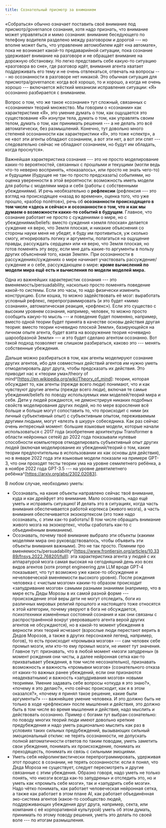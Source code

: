 ```yaml
---
title: Сознательный присмотр за вниманием
---
```


«Cобраться» обычно означает поставить своё внимание под
присмотр/governance сознания, хотя надо признать, что внимание может
управляться и мимо сознания: внимание беседующего по телефону водителя
разделено между разговором и дорогой --- но вполне может быть, что
управление автомобилем идёт «на автомате», пока не возникает какой-то
предаварийной ситуации, пока сознание удерживает внимание на разговоре и
не обращает внимание на дорожную обстановку. Но легко представить себе
какую-то ситуацию «разговора во сне», где разговор идёт, внимания агента
хватает поддерживать его тему и не очень отвлекаться, отвечать на
вопросы --- но осознанности в разговоре нет никакой. Это обычная
ситуация для присмотра/governance: когда всё хорошо, то и хорошо, а
когда не очень хорошо --- включается жёсткий механизм исправления
ситуации: «Я» осознанно разбирается с вниманием.

Вопрос о том, что же такое «сознание» тут сложный, связанных с
«сознанием» теорий множество. Мы говорим о «сознании» как характеристике
«Я», это умение думать о том, как ощущается это существование «Я»
изнутри тела, думать о том, как управлять своим телом, думать о том, как
принимать решения --- а не делать это всё автоматически, без
размышлений. Конечно, тут довольно много степеней осознанности как
характеристики «Я», это тоже «спектр», а не «вот эти агенты обладают
сознанием, а вот эти нет, а вот эти спят --- следовательно сейчас не
обладают сознанием, но будут им обладать, когда проснутся».

Важнейшая характеристика сознания --- это не просто моделирование
каких-то вероятностей, связанных с прошлыми и текущими (могли ведь
что-то неверно воспринять, «показалось», или просто не знать чего-то) и
будущими (будущее не так-то просто предсказать) событиями, но оценка
уверенности в этой вероятности: возможность иметь модели для работы с
моделями мира и себя (работы с собственными убеждениями). И речь
необязательно о **рефлексии** (рефлексия --- это взгляд на происходящее
«назад во времени», оценка того, что уже прошло, «разбор полётов»), речь
об **осознанности происходящего в том числе «здесь и сейчас» и
осознанности о том, что и как мы думаем о возможности каких-то событий в
будущем**. Главное, что сознание работает не просто с суждениями о мире,
но с убеждениями/beliefs: вместо суждения «земля плоская» делается
суждение «я верю, что Земля плоская, и никакие объяснения со стороны
науки меня не убедят, я буду им противиться, уж сколько смогу,
игнорировать логику и аргументы, полагаться на ощущение правды,
рассуждать сердцем» или «я верю, что Земля плоская, но готов поменять
эту веру, если мне дать какие-то аргументы в пользу других объяснений
того, какая Земля». При осознанности в рассуждениях/суждениях о мире
начинает участвовать рассуждение/суждение и о себе, рассуждающем о мире:
**кроме вычислений по модели мира ещё есть и вычисления по модели
моделей мира.**

Одна из важнейших характеристик сознания --- это
вменяемость/persuadability, насколько просто поменять поведение какой-то
системы. Если это часы, то надо физически изменить конструкцию. Если
кошка, то можно задействовать её мозг: выработать условный рефлекс,
перепрограммировать (и это будет «мимо сознания», автоматическая
реакция, «рефлекс»). Если это существо с высоким уровнем сознания,
например, человек, то можно просто сообщить какую-то мысль --- и
поведение будет поменяно, например, вместо одной теории будет принята в
качестве основы действия другая теория: вместо теории «очевидно плоской
Земли», базирующейся на личном опыте агента, будет взята на вооружение
теория «очевидно шарообразной Земли» --- и это будет сделано агентом
осознанно. Вот такой подход позволяет не слишком разбираться, каково
это --- менять собственные убеждения.

Дальше можно разбираться в том, как агенты моделируют сознание других
агентов, ибо для совместных действий агентов им нужно уметь
отмоделировать друг друга, чтобы предсказать их действия. Это приводит
нас к «теории ума»/theory of
mind^[<https://en.wikipedia.org/wiki/Theory_of_mind>]:
теории, которая обсуждает то, как агенты (прежде всего люди) понимают,
что и как чувствуют другие агенты (прежде всего люди), включая те самые
убеждения/beliefs по поводу используемых ими моделей/теорий мира и себя.
Дети у людей рождаются, не демонстрируя никаких подобных свойств
моделирования других людей, но по мере взросления всё больше и больше
могут сопоставить то, что происходит с ними (их личный субъективный
опыт) с субъективным опытом, переживаемым другими людьми, могут «влезть
в шкуру» собеседника. Как раз сейчас очень интересный момент: большие
языковые модели, которые начали использоваться с 2017 года (изобретение
архитектуры Transformer в области нейронных сетей) до 2022 года
показывали нулевые способности компьютеров отмоделировать субъективный
опыт других людей (включая моделирование их убеждений/теорий о том,
какие теории предпочтительны в использовании их как основы для
действия), но в январе 2022 года эти языковые модели показали на примере
GPT-3, что они проходят тесты теории ума на уровне семилетнего ребёнка,
а в ноябре 2022 года GPT-3.5 --- на уровне девятилетнего
ребёнка^[<https://arxiv.org/abs/2302.02083>].

В любом случае, необходимо уметь:

-   Осознавать, на какие объекты направлено сейчас твоё внимание, куда и
    как дрейфует это внимание. Мало осознавать, надо ещё уметь и
    исправить ситуацию! И делать это в ситуациях, когда часть внимания
    обеспечивается работой кортекса (живого мозга), а часть внимания
    обеспечивается экзокортексом (это тоже надо осознавать, с этим
    как-то работать! В том числе обращать внимание живого мозга на
    экзокортекс, чтобы сработать как-то с объединённым вниманием).
-   Осознавать, почему твоё внимание выбрало эти объекты (какими
    моделями мира оно руководствовалось, чтобы объявить эти объекты
    внимания важными). Это не так просто. Помним про
    вменяемость/persuadability^[<https://www.frontiersin.org/articles/10.3389/fnsys.2022.768201/full>]:
    эта характеристика агента у людей с их аппаратурой мозга самая
    высокая на сегодняшний день изо всех видов агентов (хотя prompt
    engineering для LLM вроде GPT-4 показывает, что тут возможно уже
    какое-то обсуждение и нечеловеческой вменяемости высокого уровня).
    После рождения человека с «чистым мозгом» каким-то образом
    происходит «запудривание мозгов» самыми разными знаниями (например,
    что в мире есть Деды Морозы в их самой разной форме ---
    происхождение этой веры дети не могут отследить, боги из различных
    мировых религий прошлого и настоящего тоже относятся к этой
    категории, почему уверуют в бога не обсуждается, психотехники
    изменённых состояний сознания и как они связаны с распространённой
    вокруг уверовавшего агента верой других агентов не обсуждаются), но
    в какой-то момент убеждения в верности этих теорий исчезают
    (взрослые люди перестают верить в Дедов Морозов, а также в других
    персонажей легенд, например, богов), то есть происходит «промывка
    мозгов» --- сам человек себе промыл мозги, или кто-то ему промыл
    мозги, не имеет тут значения. Главное тут: признавать, что в любой
    момент «мозги запудрены» (в момент рождения они чисты, а далее
    нейронная сетка как-то прихватывает убеждения, в том числе
    несознательно), признавать возможность и важность «промывки мозгов»
    (сознательного отказа от каких-то важных ранее убеждений, если они
    признаются неадекватными) и важность «запудривания мозгов» новыми
    теориями. Умение задавать себе вопросы «откуда я это знаю?», «почему
    я это делаю?», «что сейчас происходит, как я в этом оказался?»,
    «почему я принял такое решение, какие были аргументы?» --- важнейшее
    умение человека. И это должно быть не только в ходе «рефлексии»
    после мышления и действия, это должно быть в том числе во время
    мышления и действия, надо мыслить и действовать осознанно. Пример с
    богами тут выбран сознательно: по поводу многих теорий люди имеют
    довольно крепкие предубеждения и надо уметь рационально мыслить как
    раз в условиях таких сильных предубеждений, вызывающих сильный
    эмоциональный отклик: не терять осознанности, не допускать полной
    автоматичности ответов по таким поводам, уметь заметить свои
    убеждения, понимать их происхождение, понимать их преходящесть,
    понимать их связь с сильными эмоциями.
-   Уметь себя нейролингвистически перепрограммировать, удерживая этот
    процесс в сознании, не терять осознанности: если я понял, что Деда
    Мороза не существует, следует пересмотреть и другие связанные с этим
    убеждения. Образно говоря, надо уметь не только понять, что «мозги
    всегда как-то запудрены» и отследить это, но и уметь как «промыть
    себе мозги», так и «запудрить себе мозги». Надо чётко понимать, как
    работает человеческая нейронная сетка, а также как работает в этом
    плане AI, как работает объединённая эко-система агентов (какое-то
    сообщество людей, поддерживающих убеждения друг друга, например,
    секта, или компания с её корпоративной культурой) уметь об этом
    думать, принимать по этому поводу решения, уметь это делать по своей
    воле --- по итогам размышления.
